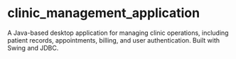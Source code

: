 # clinic_management_application
A Java-based desktop application for managing clinic operations, including patient records, appointments, billing, and user authentication. Built with Swing and JDBC.
